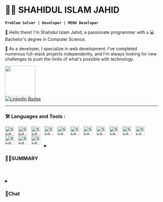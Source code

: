 # 🏄‍♂️ SHAHIDUL ISLAM JAHID

**`Problem Solver | Developer | MERN Developer`**

👋 Hello there! I'm Shahidul Islam Jahid, a passionate programmer with a 💻 Bachelor's degree in Computer Science.

🚀 As a developer, I specialize in web development. I've completed numerous full-stack projects independently, and I'm always looking for new challenges to push the limits of what's possible with technology.

<div id="badges">
  <div id="header">
  <img src="https://media.giphy.com/media/M9gbBd9nbDrOTu1Mqx/giphy.gif" width="100"/>
</div>
  <a href="https://www.linkedin.com/in/shahiduljahid71/">
    <img src="https://img.shields.io/badge/LinkedIn-blue?style=for-the-badge&logo=linkedin&logoColor=white" alt="LinkedIn Badge"/>
  </a>
</div>
  

---

### :hammer_and_wrench: Languages and Tools :

<img align="left" alt="Skill" width="30px" style="padding-right:10px;" src="https://cdn.jsdelivr.net/gh/devicons/devicon/icons/react/react-original.svg" />
<img align="left" alt="Skill" width="30px" style="padding-right:10px;" src="https://cdn.jsdelivr.net/gh/devicons/devicon/icons/nodejs/nodejs-original.svg" />
<img align="left" alt="Skill" width="30px" style="padding-right:10px;" src="https://cdn.jsdelivr.net/gh/devicons/devicon/icons/python/python-plain.svg" />
<img align="left" alt="Skill" width="30px" style="padding-right:10px;" src="https://cdn.jsdelivr.net/gh/devicons/devicon/icons/cplusplus/cplusplus-line.svg" />
<img align="left" alt="Skill" width="30px" style="padding-right:10px;" src="https://cdn.jsdelivr.net/gh/devicons/devicon/icons/javascript/javascript-plain.svg" />
<img align="left" alt="Skill" width="30px" style="padding-right:10px;" src="https://cdn.jsdelivr.net/gh/devicons/devicon/icons/typescript/typescript-plain.svg" />
<img align="left" alt="Skill" width="30px" style="padding-right:10px;" src="https://cdn.jsdelivr.net/gh/devicons/devicon/icons/angularjs/angularjs-plain.svg" />
<img align="left" alt="Skill" width="30px" style="padding-right:10px;" src="https://cdn.jsdelivr.net/gh/devicons/devicon/icons/git/git-original.svg" />
<img align="left" alt="Skill" width="30px" style="padding-right:10px;" src="https://cdn.jsdelivr.net/gh/devicons/devicon/icons/html5/html5-plain.svg" />
<img align="left" alt="Skill" width="30px" style="padding-right:10px;" src="https://cdn.jsdelivr.net/gh/devicons/devicon/icons/css3/css3-plain.svg" />
<img align="left" alt="Skill" width="30px" style="padding-right:10px;" src="https://cdn.jsdelivr.net/gh/devicons/devicon/icons/amazonwebservices/amazonwebservices-plain-wordmark.svg" />
<img align="left" alt="Skill" width="30px" style="padding-right:10px;" src="https://cdn.jsdelivr.net/gh/devicons/devicon/icons/linux/linux-original.svg" />
<img align="left" alt="Skill" width="30px" style="padding-right:10px;" src="https://cdn.jsdelivr.net/gh/devicons/devicon/icons/nginx/nginx-original.svg" />
<img align="left" alt="Skill" width="30px" style="padding-right:10px;" src="https://cdn.jsdelivr.net/gh/devicons/devicon/icons/github/github-original.svg" />
        
<br />

#
<details>
<summary><h3>👨‍💻SUMMARY</h3></summary>
    I'm a team player who loves to learn and sometimes take on leadership roles. I'm always eager to work with other developers to create high-impact solutions that make a real difference in the world.
</details>

  #
<details>
<summary><h3>💬Chat</h3></summary>
 If you're interested in collaborating or learning more about my work, please feel free to check out my website at  https://shahidul-portfolio.web.app/ or connect with me on LinkedIn at https://www.linkedin.com/in/shahiduljahid71/. Let's work together to make something great!
</details>
  

